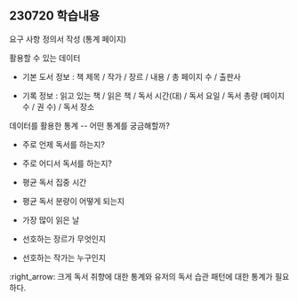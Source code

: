 ## 230720 학습내용

요구 사항 정의서 작성 (통계 페이지)

활용할 수 있는 데이터

- 기본 도서 정보 : 책 제목 / 작가 / 장르 / 내용 / 총 페이지 수 / 출판사 

- 기록 정보 : 읽고 있는 책 / 읽은 책 / 독서 시간(대) / 독서 요일 / 독서 총량 (페이지 수 / 권 수) / 독서 장소 



데이터를 활용한 통계 -- 어떤 통계를 궁금해할까?

- 주로 언제 독서를 하는지?

- 주로 어디서 독서를 하는지?

- 평균 독서 집중 시간

- 평균 독서 분량이 어떻게 되는지

- 가장 많이 읽은 날

- 선호하는 장르가 무엇인지 

- 선호하는 작가는 누구인지

:right_arrow: 크게 독서 취향에 대한 통계와 유저의 독서 습관 패턴에 대한 통계가 필요하다. 


